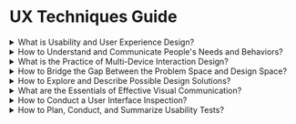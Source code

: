 # UX Techniques Guide

<div class="accordion">

<details>
  <summary>What is Usability and User Experience Design?</summary>

Agile UX  
_A variation of the Agile methodology, which supports a more collaborative approach to various user experience design methods._

*  [Agile User Experience Design](http://www.uxmatters.com/mt/archives/2012/04/agile-user-experience-design.php)  
*  [Bringing User Centered Design to the Agile Environment](http://boxesandarrows.com/bringing-user-centered-design-to-the-agile-environment/)  
*  [Fitting Big-Picture UX Into Agile Development](http://uxdesign.smashingmagazine.com/2012/11/06/design-spikes-fit-big-picture-ux-agile-development/)  
*  [User Experience and Agile](https://www.uxmatters.com/mt/archives/2017/08/user-experience-and-agile.php)  
*  [UX and Agile: Tying the knot](http://uxmag.com/articles/ux-and-agile-tying-the-knot)  

Bias  
_Bias is the tendency, inclination, or prejudice of one's outlook or opinions._

*  [10 biases to be aware of when building products](https://uxdesign.cc/10-biases-to-be-aware-of-when-building-products-cb5245fb7776)  
*  [Avoiding bias in the oh-so-human world of user testing](https://blog.optimalworkshop.com/avoiding-bias-in-the-oh-so-human-world-of-user-testing)  
*  [Confirmation Bias in Design](https://www.antonsten.com/confirmation-bias/)  
*  [Managing Unconscious Bias](https://managingbias.fb.com/)  
*  [You Aren’t So Smart: Cognitive Biases are Making Sure of It](https://www.kdnuggets.com/2018/09/practical-cognitive-biases.html)  

Design Ethics  
_Design ethics are values or aspects considered by designers during the creation of a service or product._

*  [5 Keys to Ethical Design Research](https://www.uxmatters.com/mt/archives/2019/09/5-keys-to-ethical-design-research.php)
*  [A Guide to Everyday Design Ethics](https://www.invisionapp.com/blog/guide-everyday-design-ethics/)
*  [Conducting Ethical User Research](https://www.interaction-design.org/literature/article/conducting-ethical-user-research)
*  [Designing ethically pt. 1](https://uxdesign.cc/designing-ethically-pt-1-9800bfbc86a3)
*  [Ethical Design: The Practical Getting-Started Guide](https://www.smashingmagazine.com/2018/03/ethical-design-practical-getting-started-guide/)
*  [Findings from Ethics in Design](https://uxdesign.cc/findings-from-ethics-in-design-21ba274315d4)
*  [Start designing for transparency.](https://medium.com/artefact-stories/stop-designing-for-delight-start-designing-for-transparency-39113cf8014)

Hypothesis  
_A proposed explanation of a phenomenon._

*  [Crafting a Great Hypotheses](https://www.userzoom.com/blog/crafting-great-hypotheses/)  
*  [Hypothesis Driven Design: Be the Francis Bacon of Your Product Team](https://medium.com/whistle-product-engineering-blog/hypothesis-driven-design-be-the-francis-bacon-of-your-product-team-1aef48b8daea)  
*  [Jeff Gothelf on Design as a Hypothesis | The Hipper Element](http://thehipperelement.com/post/60361702934/jeff-gothelf-on-design-as-a-hypothesis)  

Problem Statement  
_A brief description of the issue that needs to be solved by a project or group._

*  [Bridging User Research into Design](http://www.uxmatters.com/mt/archives/2011/10/bridging-user-research-into-design.php)  
*  [How to come up with great UX ideas](http://www.uxforthemasses.com/great-ux-ideas/)  
*  [Lean Product Design: Write a problem statement](https://pages.18f.gov/lean-product-design/2-problem-statement/)  
*  [What’s Your Problem? Putting Purpose Back into Your Projects](https://whitneyhess.com/blog/2012/10/18/whats-your-problem-putting-purpose-back-into-your-projects/)  

Usability  
_The ease of use and learnability of physical and digital objects._

*  [A Business Case for Usability](http://www.userfocus.co.uk/articles/usabilitybenefits.html)  
*  [Fact vs. Fiction: What Usability is Not](http://www.uxbooth.com/articles/fact-vs-fiction-what-usability-is-not/)  
*  [Usability 101: Introduction to Usability](http://www.nngroup.com/articles/usability-101-introduction-to-usability/)  

User Experience Design  
_The holistic experience of a digital or technological product or service._

*  [CUBI: A User Experience Model for Project Success | UX Magazine](http://uxmag.com/articles/cubi-a-user-experience-model-for-project-success)  
*  [Four Myths About UX and How to Bust Them](http://uxmag.com/articles/four-myths-about-ux-and-how-to-bust-them)  
*  [Getting Started in User Experience](http://www.uxmatters.com/mt/archives/2015/10/getting-started-in-user-experience.php)  
*  [The Experience Makes the Product, Not the Features](http://uxmag.com/articles/the-experience-makes-the-product-not-the-features)
*  [User experience design is not what you think](https://boagworld.com/usability/user-experience-design-is-not-what-you-think/)
*  [What is UX Design? 15 User Experience Experts Weigh In](https://www.usertesting.com/blog/2015/09/16/what-is-ux-design-15-user-experience-experts-weigh-in/)

User Interface Design  
_The design of the communication between the user and a system._

*  [Universal Model of a User Interface (PDF)](http://www.openeye-training.com/downloads/UIModel.pdf)  
*  [User Interface Design, Getting the Basics Right](http://www.uxbooth.com/articles/user-interface-design-getting-the-basics-right/)  
*  [What UI really is (and how UX confuses matters)](http://feltpresence.com/articles/19-what-ui-really-is-and-how-ux-confuses-matters)  

</details>

<details>
  <summary>How to Understand and Communicate People's Needs and Behaviors?</summary>

Affinity Diagrams  
_A tool to visually organize ideas and information_

*  [Affinity Diagrams – Learn How to Cluster and Bundle Ideas and Facts](https://www.interaction-design.org/literature/article/affinity-diagrams-learn-how-to-cluster-and-bundle-ideas-and-facts)
*  [How to Prepare and Use an Affinity Diagram](https://webdesign.tutsplus.com/tutorials/how-to-prepare-and-use-an-affinity-diagram--cms-28388)
*  [Using Affinity Diagrams to make sense from Brainstorming](http://www.leanyourcompany.com/methods/Using-Affinity-Diagrams.asp)  

Card Sorts  
_Having participants sort various items into groups of their own choosing._

*  [Card-Based Classification Evaluation](http://boxesandarrows.com/card-based-classification-evaluation/)  
*  [Card sorting: a definitive guide](http://boxesandarrows.com/card-sorting-a-definitive-guide/)  
*  [Information Design Using Card Sorting](http://www.steptwo.com.au/papers/cardsorting/)  

Contextual Inquiry  
_Observing participants in their own environment performing their actual work._

*  [Conducting Contextual Enquiry (or Site Visits)](http://uxmastery.com/conducting-contextual-enquiry-or-site-visits/)
*  [Contextual Inquiry - A Primer](http://www.sitepoint.com/contextual-enquiry-primer/)
*  [Field Research in Commercial Product Development (PDF)](http://teced.com/wp-content/uploads/2011/06/upa2003_lk_tk_ovhs-commercial-product-development1.pdf)
*  [Focus Questions for Site Visits](http://www.uie.com/brainsparks/2007/02/22/focus-questions-for-site-visits/)  

Diary Studies  
_A qualitative technique for collecting information about user behaviors, activities, and experiences over an extended period of time._

*  [Dear Diary: Using Diaries to Study User Experience](http://uxpamagazine.org/dear-diary-using-diaries-to-study-user-experience/)  
*  [Diary Studies: Understanding Long-Term User Behavior and Experiences](https://www.nngroup.com/articles/diary-studies/)  
*  [Jumpstart Design Research with a Diary Study](http://www.uxbooth.com/articles/jumpstart-design-research-with-a-diary-study/)  

Empathy Maps  
_A simple tool to better understand people using a product or service._  

*  [Agile Coaching Tip: What Is an Empathy Map?](http://www.solutionsiq.com/what-is-an-empathy-map/)  
*  [Empathy Maps for UX](http://www.tadpull.com/tools/how-to-use-empathy-map-for-user-experience-mapping.php)  
*  [How To Use Empathy Maps To Make Better Services](http://www.innovationlabs.org.uk/2014/04/25/empathy-maps/)  
*  [Updated Empathy Map Canvas](https://medium.com/the-xplane-collection/updated-empathy-map-canvas-46df22df3c8a)  

Five Whys  
_A technique that utilizes a question-asking method to explore the causes/effects underlying a particular issue._

*  [Determine The Root Cause: 5 Whys](http://www.isixsigma.com/index.php?option=com_k2&amp;amp;amp;amp;view=item&amp;amp;amp;amp;id=1308:determine-the-root-cause-5-whys&amp;amp;amp;amp;Itemid=200)  
*  [One simple question to get to the root of any design problem](http://blog.usabilla.com/to-the-users-core-question-in-5-whys/)  

Interviews  
_A conversation where an interviewer asks a series of questions to one or more interviewees._

*  [Asking the right questions during user research, interviews and testing](https://uxdesign.cc/asking-the-right-questions-on-user-research-interviews-and-testing-427261742a67)
*  [How to Make User Research a Conversation](https://www.uxmatters.com/mt/archives/2018/05/how-to-make-user-research-a-conversation.php)
*  [Interviewing Humans](http://alistapart.com/article/interviewing-humans)  
*  [Never Ask What They Want — 3 Better Questions to Ask in User Interviews](https://medium.com/user-research/never-ask-what-they-want-3-better-questions-to-ask-in-user-interviews-aeddd2a2101e#.21nbp2ly8)  
*  [When Interviews Go Wrong](http://www.uxmatters.com/mt/archives/2011/04/when-interviews-go-wrong.php)

Job Stories  
_An approach to task analysis that is inspired by Jobs To Be Done._

*  [5 Tips For Writing A Job Story](https://jtbd.info/5-tips-for-writing-a-job-story-7c9092911fc9)  
*  [Designing Features Using Job Stories](http://insideintercom.io/using-job-stories-design-features-ui-ux/)  
*  [Job stories are great, but personas aren't dead](http://www.elezea.com/2013/12/job-stories-and-personas-sitting-in-a-tree/)  

Personas  
_Fictional persons, based on research, where each one represents a specific type of user._

*  [An introduction to personas and how to create them](http://www.steptwo.com.au/papers/kmc_personas/index.html)  
*  [Describing Personas](https://medium.com/@indiyoung/describing-personas-af992e3fc527#.uqj6h6mb2)  
*  [Five Factors for Successful Persona Projects](http://www.uie.com/articles/successful_persona_projects)  
*  [Persona Grata - Welcoming users into the interaction design process](http://uxmag.com/articles/persona-grata)  
*  [A Closer Look At Personas: What They Are And How They Work (Part 1)](http://www.smashingmagazine.com/2014/08/06/a-closer-look-at-personas-part-1/)  
*  [Personas: Setting the Stage for Building Usable Information Sites](http://www.infotoday.com/online/jul03/head.shtml)  
*  [Three Important Benefits of Personas](http://www.uie.com/articles/benefits_of_personas/)

Proto-Personas  
_Hypothetical persons, where each one represents a specific type of user._

*  [Assumptive Personas](http://www.90percentofeverything.com/2013/04/28/assumptive-personas/)  
*  [Boost Empathy Quickly With Proto-Personas](http://blog.mural.co/2016/05/06/boost-empathy-quickly-with-proto-personas)
*  [The UX Designer’s 5-Minute Guide to Lean Personas](https://www.uxpin.com/studio/blog/ux-designers-5-minute-guide-lean-personas/)  
*  [Using Proto-Personas for Executive Alignment](http://uxmag.com/articles/using-proto-personas-for-executive-alignment)  

Story Maps  
_A visual representation of a user journey to help prioritize a product backlog._

*  [Buying better digital products part 3: Mapping user stories](https://18f.gsa.gov/2016/08/04/buying-better-digital-products-part-3-mapping-user-stories/)  
*  [Story Map Concepts (PDF)](http://jpattonassociates.com/wp-content/uploads/2015/03/story_mapping.pdf)  
*  [The new user story backlog is
a map](http://jpattonassociates.com/the-new-backlog/)

Surveys  
_A data collection tool to gather responses to a series of questions._

*  [8 Research Based Insights for User Experience Surveys](http://www.measuringusability.com/blog/ux-surveys.php)  
*  [Preparing an Online Questionnaire - How to Conduct an Online Survey ](http://www.questionpro.com/akira/showArticle.do?articleID=build01)  
*  [What Is a Survey - Booklet](http://www.whatisasurvey.info/)  

Task Analysis  
_Task analysis is the decomposition of how tasks are currently performed._

*  [Hierarchical Task Analysis](http://www.uxmatters.com/mt/archives/2010/02/hierarchical-task-analysis.php)  
*  [Task Analysis: The Key UX Design Step Everyone Skips](https://searchenginewatch.com/sew/how-to/2336547/task-analysis-the-key-ux-design-step-everyone-skips)
*  [Task Analysis - Hierarchical, If/Then, and Model-Based](http://siteresources.worldbank.org/WBI/Resources/213798-1194538727144/4Final-Task_Analysis.pdf)  
*  [Uncovering True Motivation: The Whys and Wherefore](http://www.stcsig.org/usability/newsletter/0310-motivation.html)  

User Profiles  
_A summary of relevant user characteristics, which can include both demographic and behavioral information._

*  [Task-Based Audience Segmentation](http://adaptivepath.org/ideas/task-based-audience-segmentation/)  
*  [User Group Profiles](http://www.uiaccess.com/accessucd/users.html)  
*  [What Kind of Users Use Your GUI?](http://classicsys.com/free-stuff-2/articles/usability-research-and-testing/what-kind-of-users-use-your-gui/)  

User Research  
_The process of learning about the audience for your system or product._

*  [Communicating User Research Findings](http://www.uxmatters.com/mt/archives/2012/02/communicating-user-research-findings.php)
*  [Doing Research with People Who Are Not Users: Consultation](https://www.uxmatters.com/mt/archives/2017/08/doing-research-with-people-who-are-not-users-consultation.php)
*  [From Research Goals to Usability-Testing Scenarios: A 7-Step Method](https://www.nngroup.com/articles/ux-research-goals-to-scenarios/)
*  [How to get participants for your user research](http://blog.fluidui.com/how-to-get-participants-for-your-user-research/)  
*  [One page user research plan](http://uxdesign.smashingmagazine.com/2012/01/26/ux-research-plan-stakeholders-love/)  
*  [Step By Step Guide To More Structured User Research](http://blog.usabilla.com/step-by-step-guide-to-more-structured-user-research/)  
*  [The two questions we answer with user research](http://www.userfocus.co.uk/articles/the_two_questions_we_answer_with_user_research.html)  
*  [Quantitative User-Research Methodologies: An Overview](https://www.nngroup.com/articles/quantitative-user-research-methods/)  
*  [UIETips: Three Questions You Shouldn't Ask During User Research](http://www.uie.com/brainsparks/2013/07/24/uietips-3-questions-not-to-ask-during-user-research/)  
*  [When to Use Which User-Experience Research Methods](https://www.nngroup.com/articles/which-ux-research-methods/)  

Informal (Guerilla) User Research  
_A rapid and less rigorous approach to conducting user research._

*  [Are you doing your user research on the right people?](http://www.90percentofeverything.com/2008/08/25/are-you-doing-your-user-research-on-the-right-people/)  
*  [Discovery on a Budget: Part I](http://alistapart.com/article/discovery-on-a-budget-part-i)  
*  [Getting Guerrilla With It](http://uxmag.com/articles/getting-guerrilla-with-it)  

User Stories  
_Brief narratives that describe on user interactions with a system, with a focus on the value gained from such interactions._

*  [Advantages of User Stories for Requirements](http://www.mountaingoatsoftware.com/articles/advantages-of-user-stories-for-requirements)
*  [How Expanded User Stories Help Us Fix Existing Interfaces](http://www.erinlynnyoung.com/post/47756875821/expanded-user-stories)  
*  [Writing user stories](https://www.gov.uk/service-manual/agile/writing-user-stories.html)  

</details>

<details>
  <summary>What is the Practice of Multi-Device Interaction Design? </summary>

Content Inventories  
_Identifying and classifying the content in an existing product or system._

*  [How to Conduct A Content Audit](http://uxmastery.com/how-to-conduct-a-content-audit/)  
*  [Tips for laying out a responsive site](http://jamie-plouff.tumblr.com/post/103060444705/tips-for-laying-out-a-responsive-site)  
*  [Tools for the UX Architect: Content Inventory](http://blogs.captechconsulting.com/blog/brendon-cornwell/tools-the-ux-architect-content-inventory)  

Content Prioritization  
_Determining the relative value of content in relation to its audience._

*  [Devising a Strategy for Responsive Design](https://www.uie.com/articles/strategy_for_responsive_design/)  
*  [Responsive-Ready Content](http://sarawb.com/2012/03/07/content-strategy-responsive-design/)  
*  [The case for responsive web content: it's all about the users](http://www.creativebloq.com/mobile/case-responsive-web-content-its-all-about-users-7126217)  

Designing for Touch  
_How to make applications and website touch optimized._

*  [Design for Fingers, Touch, and People, Part 3.](http://www.uxmatters.com/mt/archives/2017/07/design-for-fingers-touch-and-people-part-3.php)
*  [Hover is dead. Long live hover.](https://medium.com/instacart-design/hover-is-dead-long-live-hover-37a89d3795df#.26ua6m3ux)  
*  [Responsive Navigation: Optimizing for Touch Across Devices](http://www.lukew.com/ff/entry.asp?1649)  
*  [The Pursuit of Tappiness](http://uxmag.com/articles/the-pursuit-of-tappiness)  
*  [The Cost of a Touch](http://uxmag.com/articles/the-cost-of-a-touch)  
*  [The Thumb Zone: Designing For Mobile Users](https://www.smashingmagazine.com/2016/09/the-thumb-zone-designing-for-mobile-users/)  
*  [Touch interaction design (Windows Store apps)](http://msdn.microsoft.com/en-ca/library/windows/apps/hh465415.aspx)  

Mobile and Multi-device Web Design  
_How to more effectively design and build for mobile and multi-device usage._

*  [Design for Every Screen](http://shoobe01.blogspot.ca/2011/11/design-for-every-screen.html)  
*  [Designing Exceptional Mobile Experiences](http://uxmag.com/articles/designing-exceptional-mobile-experiences)  
*  [Eight Tips to Make Your First Mobile Design a Success](http://www.peachpit.com/articles/article.aspx?p=1846581)  
*  [Mobile first: Insights from going mobile only ](http://blog.invisionapp.com/mobile-first-mobile-only/)
*  [Framework for Designing for Multiple Devices](http://uxmag.com/articles/framework-for-designing-for-multiple-devices)  
*  [The Hamburger Menu Doesn’t Work](http://jamesarcher.me/hamburger-menu)  
*  [Think Again: Assumptions About Mobile To Reconsider](http://mobile.smashingmagazine.com/2013/01/18/assumptions-about-mobile-to-reconsider/)  
*  [Tools for Mobile UX Design](http://www.uxmatters.com/mt/archives/2013/06/tools-for-mobile-ux-design.php)  

Responsive HTML Frameworks  
_HTML frameworks that support responsive web design._

*  [Kube CSS Framework](http://imperavi.com/kube/)  
*  [(Twitter) Bootstrap](http://getbootstrap.com/)  
*  [Zurb Foundation](http://foundation.zurb.com/)  

Responsive Web Design  
_A technique where individual web pages automatically adjust to various screen sizes._

*  [9 responsive design mistakes you don’t want to make](http://thenextweb.com/dd/2015/10/28/9-responsive-design-mistakes-you-dont-want-to-make/)
*  [Beginner's Guide to Responsive Web Design](http://blog.teamtreehouse.com/beginners-guide-to-responsive-web-design)  
*  [Design Process In The Responsive Age](http://uxdesign.smashingmagazine.com/2012/05/30/design-process-responsive-age/)  
*  [Responsive Strategy](http://bradfrost.com/blog/post/responsive-strategy/)
*  [Responsive Web Design](http://webdesign.tutsplus.com/articles/responsive-web-design--webdesign-15155)
*  [Responsive Web Design Patterns](https://bradfrost.github.io/this-is-responsive/patterns.html)
*  [The opportunities and challenges of responsive design](http://www.webdesignerdepot.com/2012/11/the-opportunities-and-challenges-of-responsive-design/)  

</details>

<details>
  <summary>How to Bridge the Gap Between the Problem Space and Design Space? </summary>

Accessibility  
_Accessibility is the practice of removing barriers that prevent interaction or access to websites by people with disabilities._  

*  [4 Ways to Make Online Content More Accessible](http://www.uxbooth.com/articles/4-ways-to-make-online-content-more-accessible/)  
*  [7 Things Every Designer Needs to Know about Accessibility](https://medium.com/salesforce-ux/7-things-every-designer-needs-to-know-about-accessibility-64f105f0881b#.tvhahmv5g)  
*  [Accessibility according to actual people with disabilities - Axess Lab](https://axesslab.com/accessibility-according-to-pwd/)  
*  [Accessibility for Visual Design](http://www.uxbooth.com/articles/accessibility-visual-design/)  
*  [Accessibility Guidelines](http://accessibility.voxmedia.com/)
*  [Accessibility resources for designers](http://www.iamnotmypixels.com/accessibility-resources-for-designers/)  
*  [Baby Boomers Are Aging–And Designers Need To Adapt](https://www.fastcodesign.com/90131258/baby-boomers-are-aging-heres-how-design-will-have-to-adapt)
*  [Design Accessibly, See Differently: Color Contrast Tips And Tools](https://www.smashingmagazine.com/2014/10/color-contrast-tips-and-tools-for-accessibility/)
*  [Font Awesome & Accessibility](http://fontawesome.io/accessibility/)  

Chatbots  
_A chatbot is a service, powered by simple rules and sometimes artificial intelligence, provided in a conversational style._

*  [Best practices for designing a chatbot conversational experience](https://medium.com/darvin-ai/best-practices-for-designing-an-intelligent-chatbot-conversational-experience-de8142c0b4dc)  
*  [Chatbots Deliver the Worst Customer Service](https://latenightcoding.co/chatbots-customer-service/)  
*  [Chatbot UX – Does Conversation Hurt Or Help?](https://www.smashingmagazine.com/2016/11/does-conversation-hurt-or-help-the-chatbot-ux/#comments)  
*  [Conversational UI Principles — Complete Process of Designing a Website Chatbot](https://medium.com/swlh/conversational-ui-principles-complete-process-of-designing-a-website-chatbot-d0c2a5fee376)  

Cognitive Psychology  
_The branch of psychology that studies mental processes including how people think, perceive, remember and learn._

*  [Cognitive Styles: Get inside the user's head](http://uxmag.com/articles/cognitive-styles)  
*  [Designing for Human Memory](https://uxplanet.org/designing-for-human-memory-a2cdc0b6a75a)  
*  [Improving Usability with Fitts' Law](http://sixrevisions.com/usabilityaccessibility/improving-usability-with-fitts-law/)  
*  [Reducing Cognitive Overload For A Better User Experience](https://www.smashingmagazine.com/2016/09/reducing-cognitive-overload-for-a-better-user-experience/)
*  [Reducing Reliance on Superstition](http://www.humanfactors.com/downloads/sep00.asp)  
*  [The Psychologist's View of UX Design](http://uxmag.com/articles/the-psychologists-view-of-ux-design)  

Conceptual Model  
_Conceptual models involve three views of a system; the user's mental model, the designer's model, and the system image._

*  [Affordances Design](http://www.jnd.org/dn.mss/affordances_and.html)  
*  [Human Centered Design & The 6 Fundamental Principles of Interaction Between Products and Users](https://uxdesign.cc/human-centered-design-the-6-fundamental-principles-of-interaction-between-products-and-users-7343734b38a1#.bplbprmd5)
*  [IBM Design: The three models - User](http://www-01.ibm.com/software/ucd/designconcepts/threemodels/user.html)  
*  [The Secret to Designing an Intuitive UX: Match the Mental Model to the Conceptual Model](http://www.inspireux.com/2010/04/16/secret-designing-intuitive-user-experience/)

Platform Design Principles  
_A high-level of advice for general platform design decisions._

*  [First Principles of Interaction Design](http://www.asktog.com/basics/firstPrinciples.html)  
*  [Windows User Experience Design Principles](http://msdn.microsoft.com/en-us/library/dd834141.aspx)  

Emotional Design  
_Creating experiences that are emotional appealing to people._

*  [Design for Emotion: Expert Tips by Aarron Walter](https://uxplanet.org/design-for-emotion-expert-tips-by-aarron-walter-2f847e75a962)
*  [Design for Emotion and Flow](http://www.boxesandarrows.com/view/design-for-emotion)  
*  [Designing Fun](http://www.alistapart.com/articles/designing-fun/)  
*  [In Defense of Eye Candy](http://alistapart.com/article/indefenseofeyecandy)  
*  [Not Just Pretty: Building Emotion Into Your Websites](https://www.smashingmagazine.com/2012/04/building-emotion-into-your-websites/)
*  [The dangers of delightful design](https://uxdesign.cc/the-dangers-of-delightful-design-bb5834a1b684#.r1duzvdo6)

Empty States  
_An empty state is the initial appearance of an application when there is no user generated information yet._

*  [UX Best Practices: Designing the Overlooked Empty States](https://www.uxpin.com/studio/blog/ux-best-practices-designing-the-overlooked-empty-states/)
*  [Why Empty States Deserve More Design Time](https://www.invisionapp.com/blog/why-empty-states-deserve-more-design-time/)
*  [Writing empty states](https://uxdesign.cc/writing-empty-states-3e0279f39066)

Form Design  
_The display and input of information within online forms._

*  [An Extensive Guide To Web Form
Usability](https://www.smashingmagazine.com/2011/11/extensive-guide-web-form-usability/)  
*  [Design Better Forms](https://uxdesign.cc/design-better-forms-96fadca0f49c#.tauhj5ayi)  
*  [Inline validation in forms — designing the experience](https://medium.com/wdstack/inline-validation-in-forms-designing-the-experience-123fb34088ce#.2m2d9gurz)  
*  [The New Rules of Form Design](http://www.uxbooth.com/articles/the-new-rules-of-form-design/)  

Handling Errors  
_How a system prevents, or handles, users making mistakes._

*  [4 rules for displaying error messages from a user experience perspective](http://www.nomensa.com/blog/2010/4-rules-displaying-error-messages-user-experience-perspective)  
*  [Avoid Being Embarrassed by Your Error Messages](http://www.uxmatters.com/mt/archives/2010/08/avoid-being-embarrassed-by-your-error-messages.php)  
*  [Non-Fatal Errors: Creating Usable, Effective Error Messages](http://www.writersua.com/articles/message/index.html)  

Inclusive Design  
_The design of products and services that consider the full range of peoples ability, age, culture and language._  

*  [Designing for Inclusion](https://www.w3.org/WAI/users/)  
*  [Inclusive - Microsoft Design](https://www.microsoft.com/en-us/design/inclusive/)  
*  [Making the Web Accessible for Everyone With Inclusive Design and Diverse Personas](https://webdesign.tutsplus.com/articles/making-the-web-accessible-for-everyone-with-inclusive-design-and-diverse-personas--cms-27505)  
*  [What the Heck Is Inclusive Design?](https://24ways.org/2016/what-the-heck-is-inclusive-design/)  

Information Architecture  
_Information architecture primarily involves the organization of a system and how navigation is supported within that system._

*  [Complete Beginner’s Guide to Information Architecture](http://www.uxbooth.com/articles/complete-beginners-guide-to-information-architecture/)  
*  [IA Heuristics: A Journey](http://abbytheia.com/2012/04/12/ia-heuristics-journey/)  
*  [Information Architecture: The Scaffold of Good UX](http://blogs.adobe.com/dreamweaver/2016/01/information-architecture-the-scaffold-of-good-ux.html#.V5P7luLH384.twitter)  
*  [The Difference Between Information Architecture (IA) and Navigation](https://www.nngroup.com/articles/ia-vs-navigation/)  

Interaction Design  
_The structure and behaviors of interactive products, services, and systems._

*  [Dan Saffer - Designing Microinteractions](http://www.uie.com/brainsparks/2013/06/14/dan-saffer-designing-microinteractions/#transcript)  
*  [Defining an Interaction Model: The Cornerstone of Application Design](http://www.uxmatters.com/mt/archives/2012/01/defining-an-interaction-model-the-cornerstone-of-application-design.php)  
*  [Interaction Design Tactics For Visual Designers](http://uxdesign.smashingmagazine.com/2011/09/09/interaction-design-tactics-for-visual-designers/)  
*  [Users Don’t Hate Change. They Hate Our Design Choices.](https://medium.com/@jmspool/users-dont-hate-change-they-hate-our-design-choices-86151866eff4)  

Machine Learning  
_Machine Learning is a type of artificial intelligence (AI) that allows software to learn without being explicitly programmed._
*  [Applications Of Machine Learning For Designers](https://www.smashingmagazine.com/2017/04/applications-machine-learning-designers/)
*  [Getting to Know Machine Learning](http://uxmag.com/articles/getting-to-know-machine-learning)  
*  [Human-Centered Machine Learning](https://medium.com/google-design/human-centered-machine-learning-a770d10562cd)  
*  [Machine learning and what UX designers need to know!](http://www.bentley.edu/centers/user-experience-center/machine-learning-what-ux-designers-need-know)  

Natural User Interfaces  
_A natural user interface, or NUI, is an effectively invisible interface that is used via natural and human movements._

*  [Designing UX for Natural User Interfaces](https://www.usertesting.com/blog/2015/08/24/designing-ux-for-natural-user-interfaces/)  
*  [Eight Principles of Natural User Interfaces](http://www.designprinciplesftw.com/collections/eight-principles-of-natural-user-interfaces)  
*  [Natural User Interfaces Are Not Natural](http://www.jnd.org/dn.mss/natural_user_interfa.html)  

Task-flows  
_A visual representation that shows a key sequence of a task._

*  [Tools for Mobile UX Design: Task Flows](http://www.uxmatters.com/mt/archives/2015/03/tools-for-mobile-ux-design-task-flows.php)  
*  [Stop Designing Pages And Start Designing Flows](https://www.smashingmagazine.com/2012/01/stop-designing-pages-start-designing-flows/)  
*  [UX Glossary: Task Flows, User Flows, Flowcharts and some new-ish stuff](https://uxplanet.org/ux-glossary-task-flows-user-flows-flowcharts-and-some-new-ish-stuff-2321044d837d)  
*  [What are Task Flows?](http://pathfindersoftware.com/2007/03/what_are_task_f/)  

</details>

<details>
  <summary>How to Explore and Describe Possible Design Solutions?</summary>

[Brainstorming](ux-techniques-guide/05.how-to-explore-and-describe-possible-design-solutions/brainstorming.md ':include')

[Concept Maps](ux-techniques-guide/05.how-to-explore-and-describe-possible-design-solutions/concept-maps.md ':include')

[Conceptualizing Interaction](ux-techniques-guide/05.how-to-explore-and-describe-possible-design-solutions/conceptualizing-interaction.md ':include')

[Design Patterns](ux-techniques-guide/05.how-to-explore-and-describe-possible-design-solutions/design-patterns.md ':include')

[Design Systems](ux-techniques-guide/05.how-to-explore-and-describe-possible-design-solutions/design-systems.md ':include')

[Problem Reframing](ux-techniques-guide/05.how-to-explore-and-describe-possible-design-solutions/problem-reframing.md ':include')

[Process Flows](ux-techniques-guide/05.how-to-explore-and-describe-possible-design-solutions/process-flows.md ':include')

[Prototyping](ux-techniques-guide/05.how-to-explore-and-describe-possible-design-solutions/prototyping.md ':include')

[Scenarios](ux-techniques-guide/05.how-to-explore-and-describe-possible-design-solutions/scenarios.md ':include')

[Site Maps](ux-techniques-guide/05.how-to-explore-and-describe-possible-design-solutions/site-maps.md ':include')

[Sketching](ux-techniques-guide/05.how-to-explore-and-describe-possible-design-solutions/sketching.md ':include')

[Storyboards](ux-techniques-guide/05.how-to-explore-and-describe-possible-design-solutions/storyboards.md ':include')

[Wireflows](ux-techniques-guide/05.how-to-explore-and-describe-possible-design-solutions/wireflows.md ':include')

[Wireframes](ux-techniques-guide/05.how-to-explore-and-describe-possible-design-solutions/wireframes.md ':include')

</details>

<details>
  <summary>What are the Essentials of Effective Visual Communication?</summary>

[Color](ux-techniques-guide/06.what-are-the-essentials-of-visual-interface-design/color.md ':include')

[Color Tools](ux-techniques-guide/06.what-are-the-essentials-of-visual-interface-design/color-tools.md ':include')

[Grids](ux-techniques-guide/06.what-are-the-essentials-of-visual-interface-design/grids.md ':include')

[Hierarchy](ux-techniques-guide/06.what-are-the-essentials-of-visual-interface-design/hierarchy.md ':include')

[Icons](ux-techniques-guide/06.what-are-the-essentials-of-visual-interface-design/icons.md ':include')

[Interface Animation](ux-techniques-guide/06.what-are-the-essentials-of-visual-interface-design/interface-animation.md ':include')

[Layout](ux-techniques-guide/06.what-are-the-essentials-of-visual-interface-design/layout.md ':include')

[Terminology](ux-techniques-guide/06.what-are-the-essentials-of-visual-interface-design/terminology.md ':include')

[Typography](ux-techniques-guide/06.what-are-the-essentials-of-visual-interface-design/typography.md ':include')

[Visual Design Principles (CRAP)](ux-techniques-guide/06.what-are-the-essentials-of-visual-interface-design/visual-design-principles.md ':include')

[Visual Interface Design](ux-techniques-guide/06.what-are-the-essentials-of-visual-interface-design/visual-interface-design.md ':include')

</details>

<details>
  <summary>How to Conduct a User Interface Inspection? </summary>

[Cognitive Walkthrough](ux-techniques-guide/07.how-to-conduct-a-user-interface-inspection/cognitive-walkthroughs.md ':include')

[Heuristic Evaluations](ux-techniques-guide/07.how-to-conduct-a-user-interface-inspection/heuristic-evaluations.md ':include')

</details>

<details>
  <summary>How to Plan, Conduct, and Summarize Usability Tests?</summary>

[Rapid Iterative Testing and Evaluation (RITE) Method](ux-techniques-guide/08.how-to-plan-conduct-and-summarize-usability-tests/rapid-iterative-testing-and-evaluation-method.md ':include')

[Usability Test Reports](ux-techniques-guide/08.how-to-plan-conduct-and-summarize-usability-tests/usability-test-reports.md ':include')

[Usability Test Surveys](ux-techniques-guide/08.how-to-plan-conduct-and-summarize-usability-tests/usability-test-surveys.md ':include')

[Usability Test Tasks](ux-techniques-guide/08.how-to-plan-conduct-and-summarize-usability-tests/usability-test-tasks.md ':include')

[Usability Testing](ux-techniques-guide/08.how-to-plan-conduct-and-summarize-usability-tests/usability-testing-formal.md ':include')

[Informal (Guerilla) Usability Testing](ux-techniques-guide/08.how-to-plan-conduct-and-summarize-usability-tests/usability-testing-informal.md ':include')

[Remote Usability Testing](ux-techniques-guide/08.how-to-plan-conduct-and-summarize-usability-tests/usability-testing-remote.md ':include')

</details>

</div>
